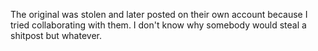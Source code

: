 The original was stolen and later posted on their own account because I tried collaborating with them. I don't know why somebody would steal a shitpost but whatever. 
